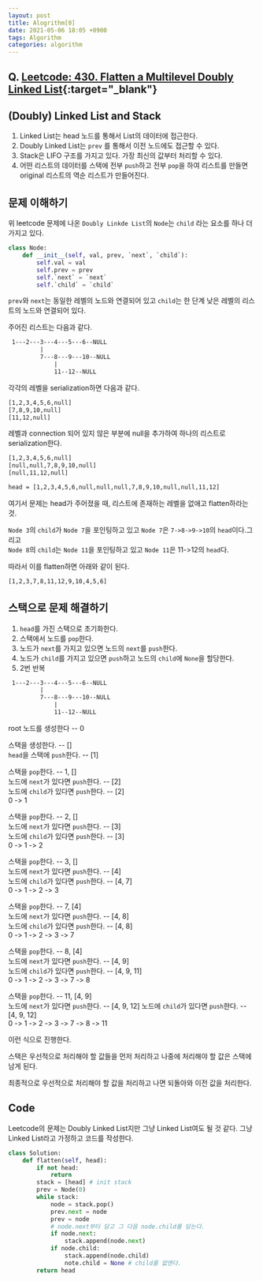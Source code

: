 ```yaml
---
layout: post
title: Alogrithm[0]
date: 2021-05-06 18:05 +0900
tags: Algorithm
categories: algorithm
---
```


## Q. [Leetcode: 430. Flatten a Multilevel Doubly Linked List](https://leetcode.com/problems/flatten-a-multilevel-doubly-linked-list/){:target="_blank"}

## (Doubly) Linked List and Stack

1. Linked List는 head 노드를 통해서 List의 데이터에 접근한다.
2. Doubly Linked List는 `prev` 를 통해서 이전 노드에도 접근할 수 있다.
3. Stack은 LIFO 구조를 가지고 있다. 가장 최신의 값부터 처리할 수 있다.
4. 어떤 리스트의 데이터를 스택에 전부 `push`하고 전부 ``pop``을 하여 리스트를 만들면 original 리스트의 역순 리스트가 만들어진다.

## 문제 이해하기

위 leetcode 문제에 나온 `Doubly Linkde List`의 `Node`는 `child` 라는 요소를 하나 더 가지고 있다.

```python
class Node:
    def __init__(self, val, prev, `next`, `child`):
        self.val = val
        self.prev = prev
        self.`next` = `next`
        self.`child` = `child`
```

`prev`와 `next`는 동일한 레벨의 노드와 연결되어 있고 `child`는 한 단계 낮은 레벨의 리스트의 노드와 연결되어 있다.

주어진 리스트는 다음과 같다.

```txt
 1---2---3---4---5---6--NULL
         |
         7---8---9---10--NULL
             |
             11--12--NULL
```

각각의 레벨을 serialization하면 다음과 같다.

```txt
[1,2,3,4,5,6,null]
[7,8,9,10,null]
[11,12,null]
```

레벨과 connection 되어 있지 않은 부분에 null을 추가하여 하나의 리스트로 serialization한다.

```txt
[1,2,3,4,5,6,null]
[null,null,7,8,9,10,null]
[null,11,12,null]

head = [1,2,3,4,5,6,null,null,null,7,8,9,10,null,null,11,12]
```



여기서 문제는 head가 주어졌을 때, 리스트에 존재하는 레벨을 없애고 flatten하라는 것.

`Node 3`의 `child`가 `Node 7`을 포인팅하고 있고 `Node 7`은 `7->8->9->10`의 `head`이다.그리고  
`Node 8`의 `child`는 `Node 11`을 포인팅하고 있고 `Node 11`은 11->12의 `head`다.

따라서 이를 flatten하면 아래와 같이 된다.

```txt
[1,2,3,7,8,11,12,9,10,4,5,6]
```

## 스택으로 문제 해결하기

1. `head`를 가진 스택으로 초기화한다.
2. 스택에서 노드를 ``pop``한다.
3. 노드가 `next`를 가지고 있으면 노드의 `next`를 `push`한다.
4. 노드가 `child`를 가지고 있으면 `push`하고 노드의 `child`에 `None`을 할당한다.
5. 2번 반복

```txt
 1---2---3---4---5---6--NULL
         |
         7---8---9---10--NULL
             |
             11--12--NULL
```

root 노드를 생성한다 -- 0

스택을 생성한다. -- []  
`head`을 스택에 `push`한다. -- [1]  

스택을 `pop`한다. -- 1, []  
노드에 `next`가 있다면 `push`한다. -- [2]  
노드에 `child`가 있다면 `push`한다. -- [2]  
0 -> 1

스택을 `pop`한다. -- 2, []  
노드에 `next`가 있다면 `push`한다. -- [3]  
노드에 `child`가 있다면 `push`한다. -- [3]  
0 -> 1 -> 2

스택을 `pop`한다. -- 3, []  
노드에 `next`가 있다면 `push`한다. -- [4]  
노드에 `child`가 있다면 `push`한다. -- [4, 7]  
0 -> 1 -> 2 -> 3

스택을 `pop`한다. -- 7, [4]  
노드에 `next`가 있다면 `push`한다. -- [4, 8]  
노드에 `child`가 있다면 `push`한다. -- [4, 8]  
0 -> 1 -> 2 -> 3 -> 7

스택을 `pop`한다. -- 8, [4]  
노드에 `next`가 있다면 `push`한다. -- [4, 9]  
노드에 `child`가 있다면 `push`한다. -- [4, 9, 11]  
0 -> 1 -> 2 -> 3 -> 7 -> 8

스택을 `pop`한다. -- 11, [4, 9]  
노드에 `next`가 있다면 `push`한다. -- [4, 9, 12]
노드에 `child`가 있다면 `push`한다. -- [4, 9, 12]  
0 -> 1 -> 2 -> 3 -> 7 -> 8 -> 11

이런 식으로 진행한다.

스택은 우선적으로 처리해야 할 값들을 먼저 처리하고 나중에 처리해야 할 값은 스택에 남게 된다.

최종적으로 우선적으로 처리해야 할 값을 처리하고 나면 되돌아와 이전 값을 처리한다.

## Code

Leetcode의 문제는 Doubly Linked List지만 그냥 Linked List여도 될 것 같다. 그냥 Linked List라고 가정하고 코드를 작성한다.

```python
class Solution:
    def flatten(self, head):
        if not head:
            return
        stack = [head] # init stack
        prev = Node(0)
        while stack:
            node = stack.pop()
            prev.next = node
            prev = node
            # node.next부터 담고 그 다음 node.child를 담는다.
            if node.next:
                stack.append(node.next)
            if node.child:
                stack.append(node.child)
                note.child = None # child를 없앤다.
        return head
```
